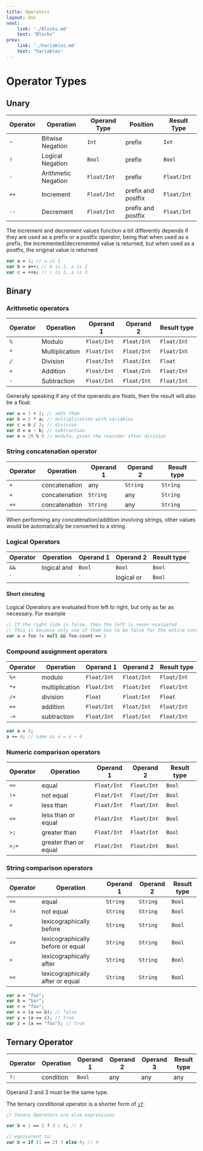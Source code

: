 ```yaml
---
title: Operators
layout: doc
next: 
    link: './Blocks.md'
    text: "Blocks"
prev: 
    link: './Variables.md'
    text: "Variables"
---
```

# Operator Types

## Unary


| Operator | Operation           | Operand Type | Position           | Result Type |
|----------|---------------------|--------------|--------------------|-------------|
| `~`      | Bitwise Negation    | `Int`        | prefix             | `Int`       |
| `!`      | Logical Negation    | `Bool`       | prefix             | `Bool`      |
| `-`      | Arithmetic Negation | `Float/Int`  | prefix             | `Float/Int` |
| `++`     | Increment           | `Float/Int`  | prefix and postfix | `Float/Int` |
| `--`     | Decrement           | `Float/Int`  | prefix and postfix | `Float/Int` |

The increment and decrement values function a bit differently depends if they are used
as a prefix or a postfix operator, being that when used as a prefix, the incremented/decremented
value is returned, but when used as a postfix, the original value is returned

```haxe
var a = 1; // a is 1
var b = a++; // b is 1, a is 2
var c = ++a; // c is 3, a is 3
```

## Binary
### Arithmetic operators

| Operator | Operation      | Operand 1   | Operand 2   | Result type  |
|----------|----------------|-------------|-------------|--------------|
| `%`      | Modulo         | `Float/Int` | `Float/Int` | `Float/Int`  |
| `*`      | Multiplication | `Float/Int` | `Float/Int` | `Float/Int`  |
| `/`      | Division       | `Float/Int` | `Float/Int` | `Float`      |
| `+`      | Addition       | `Float/Int` | `Float/Int` | `Float/Int`  |
| `-`      | Subtraction    | `Float/Int` | `Float/Int` | `Float/Int`  |

Generally speaking if any of the operands are floats, then the result will also be a float.
```haxe
var a = 1 + 2; // adds them
var b = 2 * a; // multiplication with variables
var c = b / 2; // division
var d = a - b; // subtraction
var e = 20 % 9 // modulo, gives the reainder after division
```


### String concatenation operator

| Operator | Operation     | Operand 1 | Operand 2 | Result type |
|----------|---------------|-----------|-----------|-------------|
| `+`      | concatenation | any       | `String`  | `String`    |
| `+`      | concatenation | `String`  | any       | `String`    |
| `+=`     | concatenation | `String`  | any       | `String`    |

When performing any concatenation/addition involving strings, other values would be
automatically be converted to a string.

### Logical Operators

| Operator | Operation   | Operand 1 | Operand 2 | Result type |
|----------|-------------|-----------|-----------|-------------|
| `&&`     | logical and | `Bool`    | `Bool`    | `Bool`      |
| `||`     | logical or  | `Bool`    | `Bool`    | `Bool`      |

#### Short circuting
Logical Operators are evaluated from left to right, but only as far as necessary.
For example
```haxe
// If the right side is false, then the left is never evaluated
// This is because only one of them has to be false for the entire condition to fail
var a = foo != null && foo.count == 1 
```


### Compound assignment operators

| Operator | Operation      | Operand 1   | Operand 2   | Result type |
|----------|----------------|-------------|-------------|-------------|
| `%=`     | modulo         | `Float/Int` | `Float/Int` | `Float/Int` |
| `*=`     | multiplication | `Float/Int` | `Float/Int` | `Float/Int` |
| `/=`     | division       | `Float`     | `Float/Int` | `Float`     |
| `+=`     | addition       | `Float/Int` | `Float/Int` | `Float/Int` |
| `-=`     | subtraction    | `Float/Int` | `Float/Int` | `Float/Int` |

```haxe
var a = 5;
a += 4; // same as a = a + 4
```

### Numeric comparison operators

| Operator | Operation             | Operand 1   | Operand 2   | Result type |
|----------|-----------------------|-------------|-------------|-------------|
| `==`     | equal                 | `Float/Int` | `Float/Int` | `Bool`      |
| `!=`     | not equal             | `Float/Int` | `Float/Int` | `Bool`      |
| `<`      | less than             | `Float/Int` | `Float/Int` | `Bool`      |
| `<=`     | less than or equal    | `Float/Int` | `Float/Int` | `Bool`      |
| `>;`     | greater than          | `Float/Int` | `Float/Int` | `Bool`      |
| `>;=`    | greater than or equal | `Float/Int` | `Float/Int` | `Bool`      |

### String comparison operators

| Operator | Operation                         | Operand 1 | Operand 2 | Result type |
|----------|-----------------------------------|-----------|-----------|-------------|
| `==`     | equal                             | `String`  | `String`  | `Bool`      |
| `!=`     | not equal                         | `String`  | `String`  | `Bool`      |
| `<`      | lexicographically before          | `String`  | `String`  | `Bool`      |
| `<=`     | lexicographically before or equal | `String`  | `String`  | `Bool`      |
| `>`      | lexicographically after           | `String`  | `String`  | `Bool`      |
| `>=`     | lexicographically after or equal  | `String`  | `String`  | `Bool`      |

```haxe
var a = "foo";
var b = "bar";
var c = "foo";
var x = (a == b); // false
var y = (a == c); // true
var z = (a == "foo"); // true
```


## Ternary Operator

| Operator | Operation | Operand 1 | Operand 2 | Operand 3 | Result type  |
|----------|-----------|-----------|-----------|-----------|--------------|
| `?:`     | condition | `Bool`    | any       | any       | any          |

Operand 2 and 3 must be the same type.

The ternary conditional operator is a shorter form of [`if`](./If.md):

```haxe
// Tenary Operators are also expressions

var b = 1 == 2 ? 3 : 4; // 4

// equivalent to:
var b = if (1 == 2) 3 else 4; // 4
```
